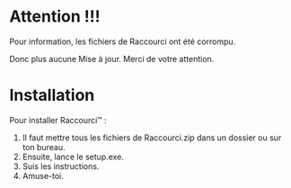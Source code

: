 # Attention !!! 
Pour information, les fichiers de Raccourci ont été corrompu.

Donc plus aucune Mise à jour.
Merci de votre attention.


# Installation
  Pour installer Raccourci™ :
  1) Il faut mettre tous les fichiers de Raccourci.zip dans un dossier ou sur ton bureau.
  2) Ensuite, lance le setup.exe.
  3) Suis les instructions.
  4) Amuse-toi.
